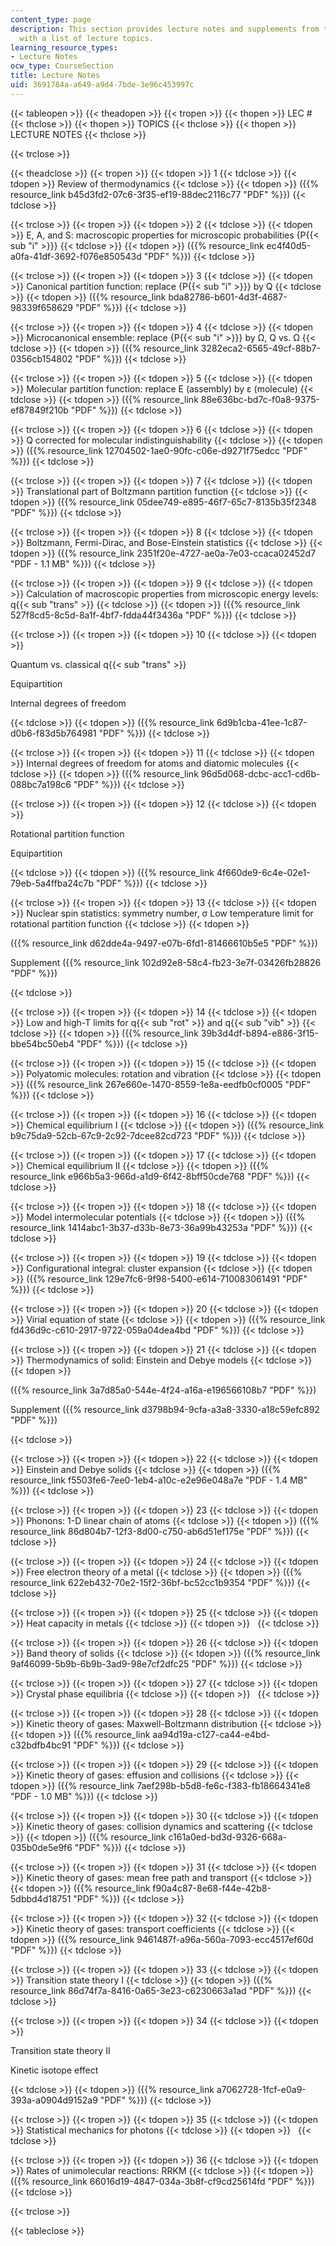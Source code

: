 ```yaml
---
content_type: page
description: This section provides lecture notes and supplements from the course along
  with a list of lecture topics.
learning_resource_types:
- Lecture Notes
ocw_type: CourseSection
title: Lecture Notes
uid: 3691784a-a649-a9d4-7bde-3e96c453997c
---
```


{{< tableopen >}}
{{< theadopen >}}
{{< tropen >}}
{{< thopen >}}
LEC #
{{< thclose >}}
{{< thopen >}}
TOPICS
{{< thclose >}}
{{< thopen >}}
LECTURE NOTES
{{< thclose >}}

{{< trclose >}}

{{< theadclose >}}
{{< tropen >}}
{{< tdopen >}}
1
{{< tdclose >}}
{{< tdopen >}}
Review of thermodynamics
{{< tdclose >}}
{{< tdopen >}}
({{% resource_link b45d3fd2-07c6-3f35-ef19-88dec2116c77 "PDF" %}})
{{< tdclose >}}

{{< trclose >}}
{{< tropen >}}
{{< tdopen >}}
2
{{< tdclose >}}
{{< tdopen >}}
E, A, and S: macroscopic properties for microscopic probabilities {P{{< sub "i" >}}}
{{< tdclose >}}
{{< tdopen >}}
({{% resource_link ec4f40d5-a0fa-41df-3692-f076e850543d "PDF" %}})
{{< tdclose >}}

{{< trclose >}}
{{< tropen >}}
{{< tdopen >}}
3
{{< tdclose >}}
{{< tdopen >}}
Canonical partition function: replace {P{{< sub "i" >}}} by Q
{{< tdclose >}}
{{< tdopen >}}
({{% resource_link bda82786-b601-4d3f-4687-98339f658629 "PDF" %}})
{{< tdclose >}}

{{< trclose >}}
{{< tropen >}}
{{< tdopen >}}
4
{{< tdclose >}}
{{< tdopen >}}
Microcanonical ensemble: replace {P{{< sub "i" >}}} by Ω, Q vs. Ω
{{< tdclose >}}
{{< tdopen >}}
({{% resource_link 3282eca2-6565-49cf-88b7-0356cb154802 "PDF" %}})
{{< tdclose >}}

{{< trclose >}}
{{< tropen >}}
{{< tdopen >}}
5
{{< tdclose >}}
{{< tdopen >}}
Molecular partition function: replace E (assembly) by ε (molecule)
{{< tdclose >}}
{{< tdopen >}}
({{% resource_link 88e636bc-bd7c-f0a8-9375-ef87849f210b "PDF" %}})
{{< tdclose >}}

{{< trclose >}}
{{< tropen >}}
{{< tdopen >}}
6
{{< tdclose >}}
{{< tdopen >}}
Q corrected for molecular indistinguishability
{{< tdclose >}}
{{< tdopen >}}
({{% resource_link 12704502-1ae0-90fc-c06e-d9271f75edcc "PDF" %}})
{{< tdclose >}}

{{< trclose >}}
{{< tropen >}}
{{< tdopen >}}
7
{{< tdclose >}}
{{< tdopen >}}
Translational part of Boltzmann partition function
{{< tdclose >}}
{{< tdopen >}}
({{% resource_link 05dee749-e895-46f7-65c7-8135b35f2348 "PDF" %}})
{{< tdclose >}}

{{< trclose >}}
{{< tropen >}}
{{< tdopen >}}
8
{{< tdclose >}}
{{< tdopen >}}
Boltzmann, Fermi-Dirac, and Bose-Einstein statistics
{{< tdclose >}}
{{< tdopen >}}
({{% resource_link 2351f20e-4727-ae0a-7e03-ccaca02452d7 "PDF - 1.1 MB" %}})
{{< tdclose >}}

{{< trclose >}}
{{< tropen >}}
{{< tdopen >}}
9
{{< tdclose >}}
{{< tdopen >}}
Calculation of macroscopic properties from microscopic energy levels: q{{< sub "trans" >}}
{{< tdclose >}}
{{< tdopen >}}
({{% resource_link 527f8cd5-8c5d-8a1f-4bf7-fdda44f3436a "PDF" %}})
{{< tdclose >}}

{{< trclose >}}
{{< tropen >}}
{{< tdopen >}}
10
{{< tdclose >}}
{{< tdopen >}}


Quantum vs. classical q{{< sub "trans" >}}

Equipartition

Internal degrees of freedom


{{< tdclose >}}
{{< tdopen >}}
({{% resource_link 6d9b1cba-41ee-1c87-d0b6-f83d5b764981 "PDF" %}})
{{< tdclose >}}

{{< trclose >}}
{{< tropen >}}
{{< tdopen >}}
11
{{< tdclose >}}
{{< tdopen >}}
Internal degrees of freedom for atoms and diatomic molecules
{{< tdclose >}}
{{< tdopen >}}
({{% resource_link 96d5d068-dcbc-acc1-cd6b-088bc7a198c6 "PDF" %}})
{{< tdclose >}}

{{< trclose >}}
{{< tropen >}}
{{< tdopen >}}
12
{{< tdclose >}}
{{< tdopen >}}


Rotational partition function

Equipartition


{{< tdclose >}}
{{< tdopen >}}
({{% resource_link 4f660de9-6c4e-02e1-79eb-5a4ffba24c7b "PDF" %}})
{{< tdclose >}}

{{< trclose >}}
{{< tropen >}}
{{< tdopen >}}
13
{{< tdclose >}}
{{< tdopen >}}
Nuclear spin statistics: symmetry number, σ Low temperature limit for rotational partition function
{{< tdclose >}}
{{< tdopen >}}


({{% resource_link d62dde4a-9497-e07b-6fd1-81466610b5e5 "PDF" %}})

Supplement ({{% resource_link 102d92e8-58c4-fb23-3e7f-03426fb28826 "PDF" %}})


{{< tdclose >}}

{{< trclose >}}
{{< tropen >}}
{{< tdopen >}}
14
{{< tdclose >}}
{{< tdopen >}}
Low and high-T limits for q{{< sub "rot" >}} and q{{< sub "vib" >}}
{{< tdclose >}}
{{< tdopen >}}
({{% resource_link 39b3d4df-b894-e886-3f15-bbe54bc50eb4 "PDF" %}})
{{< tdclose >}}

{{< trclose >}}
{{< tropen >}}
{{< tdopen >}}
15
{{< tdclose >}}
{{< tdopen >}}
Polyatomic molecules: rotation and vibration
{{< tdclose >}}
{{< tdopen >}}
({{% resource_link 267e660e-1470-8559-1e8a-eedfb0cf0005 "PDF" %}})
{{< tdclose >}}

{{< trclose >}}
{{< tropen >}}
{{< tdopen >}}
16
{{< tdclose >}}
{{< tdopen >}}
Chemical equilibrium I
{{< tdclose >}}
{{< tdopen >}}
({{% resource_link b9c75da9-52cb-67c9-2c92-7dcee82cd723 "PDF" %}})
{{< tdclose >}}

{{< trclose >}}
{{< tropen >}}
{{< tdopen >}}
17
{{< tdclose >}}
{{< tdopen >}}
Chemical equilibrium II
{{< tdclose >}}
{{< tdopen >}}
({{% resource_link e966b5a3-966d-a1d9-6f42-8bff50cde768 "PDF" %}})
{{< tdclose >}}

{{< trclose >}}
{{< tropen >}}
{{< tdopen >}}
18
{{< tdclose >}}
{{< tdopen >}}
Model intermolecular potentials
{{< tdclose >}}
{{< tdopen >}}
({{% resource_link 1414abc1-3b37-d33b-8e73-36a99b43253a "PDF" %}})
{{< tdclose >}}

{{< trclose >}}
{{< tropen >}}
{{< tdopen >}}
19
{{< tdclose >}}
{{< tdopen >}}
Configurational integral: cluster expansion
{{< tdclose >}}
{{< tdopen >}}
({{% resource_link 129e7fc6-9f98-5400-e614-710083061491 "PDF" %}})
{{< tdclose >}}

{{< trclose >}}
{{< tropen >}}
{{< tdopen >}}
20
{{< tdclose >}}
{{< tdopen >}}
Virial equation of state
{{< tdclose >}}
{{< tdopen >}}
({{% resource_link fd436d9c-c610-2917-9722-059a04dea4bd "PDF" %}})
{{< tdclose >}}

{{< trclose >}}
{{< tropen >}}
{{< tdopen >}}
21
{{< tdclose >}}
{{< tdopen >}}
Thermodynamics of solid: Einstein and Debye models
{{< tdclose >}}
{{< tdopen >}}


({{% resource_link 3a7d85a0-544e-4f24-a16a-e196566108b7 "PDF" %}})

Supplement ({{% resource_link d3798b94-9cfa-a3a8-3330-a18c59efc892 "PDF" %}})


{{< tdclose >}}

{{< trclose >}}
{{< tropen >}}
{{< tdopen >}}
22
{{< tdclose >}}
{{< tdopen >}}
Einstein and Debye solids
{{< tdclose >}}
{{< tdopen >}}
({{% resource_link f5503fe6-7ee0-1eb4-a10c-e2e96e048a7e "PDF - 1.4 MB" %}})
{{< tdclose >}}

{{< trclose >}}
{{< tropen >}}
{{< tdopen >}}
23
{{< tdclose >}}
{{< tdopen >}}
Phonons: 1-D linear chain of atoms
{{< tdclose >}}
{{< tdopen >}}
({{% resource_link 86d804b7-12f3-8d00-c750-ab6d51ef175e "PDF" %}})
{{< tdclose >}}

{{< trclose >}}
{{< tropen >}}
{{< tdopen >}}
24
{{< tdclose >}}
{{< tdopen >}}
Free electron theory of a metal
{{< tdclose >}}
{{< tdopen >}}
({{% resource_link 622eb432-70e2-15f2-36bf-bc52cc1b9354 "PDF" %}})
{{< tdclose >}}

{{< trclose >}}
{{< tropen >}}
{{< tdopen >}}
25
{{< tdclose >}}
{{< tdopen >}}
Heat capacity in metals
{{< tdclose >}}
{{< tdopen >}}
 
{{< tdclose >}}

{{< trclose >}}
{{< tropen >}}
{{< tdopen >}}
26
{{< tdclose >}}
{{< tdopen >}}
Band theory of solids
{{< tdclose >}}
{{< tdopen >}}
({{% resource_link 9af46099-5b9b-6b9b-3ad9-98e7cf2dfc25 "PDF" %}})
{{< tdclose >}}

{{< trclose >}}
{{< tropen >}}
{{< tdopen >}}
27
{{< tdclose >}}
{{< tdopen >}}
Crystal phase equilibria
{{< tdclose >}}
{{< tdopen >}}
 
{{< tdclose >}}

{{< trclose >}}
{{< tropen >}}
{{< tdopen >}}
28
{{< tdclose >}}
{{< tdopen >}}
Kinetic theory of gases: Maxwell-Boltzmann distribution
{{< tdclose >}}
{{< tdopen >}}
({{% resource_link aa94d19a-c127-ca44-e4bd-c32bdfb4bc91 "PDF" %}})
{{< tdclose >}}

{{< trclose >}}
{{< tropen >}}
{{< tdopen >}}
29
{{< tdclose >}}
{{< tdopen >}}
Kinetic theory of gases: effusion and collisions
{{< tdclose >}}
{{< tdopen >}}
({{% resource_link 7aef298b-b5d8-fe6c-f383-fb18664341e8 "PDF - 1.0 MB" %}})
{{< tdclose >}}

{{< trclose >}}
{{< tropen >}}
{{< tdopen >}}
30
{{< tdclose >}}
{{< tdopen >}}
Kinetic theory of gases: collision dynamics and scattering
{{< tdclose >}}
{{< tdopen >}}
({{% resource_link c161a0ed-bd3d-9326-668a-035b0de5e9f6 "PDF" %}})
{{< tdclose >}}

{{< trclose >}}
{{< tropen >}}
{{< tdopen >}}
31
{{< tdclose >}}
{{< tdopen >}}
Kinetic theory of gases: mean free path and transport
{{< tdclose >}}
{{< tdopen >}}
({{% resource_link f90a4c87-8e68-f44e-42b8-5dbbd4d18751 "PDF" %}})
{{< tdclose >}}

{{< trclose >}}
{{< tropen >}}
{{< tdopen >}}
32
{{< tdclose >}}
{{< tdopen >}}
Kinetic theory of gases: transport coefficients
{{< tdclose >}}
{{< tdopen >}}
({{% resource_link 9461487f-a96a-560a-7093-ecc4517ef60d "PDF" %}})
{{< tdclose >}}

{{< trclose >}}
{{< tropen >}}
{{< tdopen >}}
33
{{< tdclose >}}
{{< tdopen >}}
Transition state theory I
{{< tdclose >}}
{{< tdopen >}}
({{% resource_link 86d74f7a-8416-0a65-3e23-c6230663a1ad "PDF" %}})
{{< tdclose >}}

{{< trclose >}}
{{< tropen >}}
{{< tdopen >}}
34
{{< tdclose >}}
{{< tdopen >}}


Transition state theory II

Kinetic isotope effect


{{< tdclose >}}
{{< tdopen >}}
({{% resource_link a7062728-1fcf-e0a9-393a-a0904d9152a9 "PDF" %}})
{{< tdclose >}}

{{< trclose >}}
{{< tropen >}}
{{< tdopen >}}
35
{{< tdclose >}}
{{< tdopen >}}
Statistical mechanics for photons
{{< tdclose >}}
{{< tdopen >}}
 
{{< tdclose >}}

{{< trclose >}}
{{< tropen >}}
{{< tdopen >}}
36
{{< tdclose >}}
{{< tdopen >}}
Rates of unimolecular reactions: RRKM
{{< tdclose >}}
{{< tdopen >}}
({{% resource_link 66016d19-4847-034a-3b8f-cf9cd25614fd "PDF" %}})
{{< tdclose >}}

{{< trclose >}}

{{< tableclose >}}
